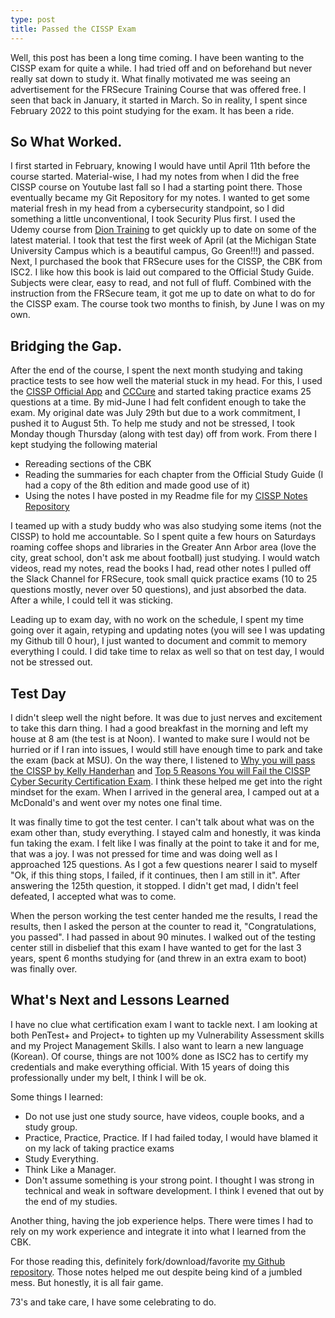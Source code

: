 ```yaml
---
type: post
title: Passed the CISSP Exam 
---
```


Well, this post has been a long time coming.  I have been wanting to the CISSP exam for quite a while.  I had tried off and on beforehand but never really sat down to study it.  What finally motivated me was seeing an advertisement for the FRSecure Training Course that was offered free.  I seen that back in January, it started in March.  So in reality, I spent since February 2022 to this point studying for the exam.  It has been a ride.

## So What Worked.  
I first started in February, knowing I would have until April 11th before the course started.  Material-wise, I had my notes from when I did the free CISSP course on Youtube last fall so I had a starting point there.  Those eventually became my Git Repository for my notes.  I wanted to get some material fresh in my head from a cybersecurity standpoint, so I did something a little unconventional, I took Security Plus first.  I used the Udemy course from [Dion Training](https://diontraining.com/udemy) to get quickly up to date on some of the latest material.  I took that test the first week of April (at the Michigan State University Campus which is a beautiful campus, Go Green!!!) and passed.  Next, I purchased the book that FRSecure uses for the CISSP, the CBK from ISC2.  I like how this book is laid out compared to the Official Study Guide.  Subjects were clear, easy to read, and not full of fluff.  Combined with the instruction from the FRSecure team, it got me up to date on what to do for the CISSP exam.  The course took two months to finish, by June I was on my own.

## Bridging the Gap. 
After the end of the course, I spent the next month studying and taking practice tests to see how well the material stuck in my head.  For this, I used the [CISSP Official App](https://play.google.com/store/apps/details?id=com.learnzapp.cissp&hl=en_US&gl=US) and [CCCure](https://cccure.education/) and started taking practice exams 25 questions at a time.  By mid-June I had felt confident enough to take the exam.  My original date was July 29th but due to a work commitment, I pushed it to August 5th.  To help me study and not be stressed, I took Monday though Thursday (along with test day) off from work.  From there I kept studying the following material

- Rereading sections of the CBK
- Reading the summaries for each chapter from the Official Study Guide (I had a copy of the 8th edition and made good use of it)
- Using the notes I have posted in my Readme file for my [CISSP Notes Repository](https://github.com/RedLanternTech/CISSPNotes)

I teamed up with a study buddy who was also studying some items (not the CISSP) to hold me accountable.  So I spent quite a few hours on Saturdays roaming coffee shops and libraries in the Greater Ann Arbor area (love the city, great school, don't ask me about football) just studying.  I would watch videos, read my notes, read the books I had, read other notes I pulled off the Slack Channel for FRSecure, took small quick practice exams (10 to 25 questions mostly, never over 50 questions), and just absorbed the data.  After a while, I could tell it was sticking.  

Leading up to exam day, with no work on the schedule, I spent my time going over it again, retyping and updating notes (you will see I was updating my Github till 0 hour), I just wanted to document and commit to memory everything I could.  I did take time to relax as well so that on test day, I would not be stressed out.

## Test Day
I didn't sleep well the night before.  It was due to just nerves and excitement to take this darn thing.  I had a good breakfast in the morning and left my house at 8 am (the test is at Noon).  I wanted to make sure I would not be hurried or if I ran into issues, I would still have enough time to park and take the exam (back at MSU).  On the way there, I listened to [Why you will pass the CISSP by Kelly Handerhan](https://www.youtube.com/watch?v=v2Y6Zog8h2A) and [Top 5 Reasons You will Fail the CISSP Cyber Security Certification Exam](https://www.youtube.com/watch?v=giJFhtws-CE).  I think these helped me get into the right mindset for the exam. When I arrived in the general area, I camped out at a McDonald's and went over my notes one final time.  

It was finally time to got the test center.  I can't talk about what was on the exam other than, study everything.  I stayed calm and honestly, it was kinda fun taking the exam.  I felt like I was finally at the point to take it and for me, that was a joy.  I was not pressed for time and was doing well as I approached 125 questions.  As I got a few questions nearer I said to myself "Ok, if this thing stops, I failed, if it continues, then I am still in it".  After answering the 125th question, it stopped.  I didn't get mad, I didn't feel defeated, I accepted what was to come.  

When the person working the test center handed me the results, I read the results, then I asked the person at the counter to read it, "Congratulations, you passed".  I had passed in about 90 minutes.  I walked out of the testing center still in disbelief that this exam I have wanted to get for the last 3 years, spent 6 months studying for (and threw in an extra exam to boot) was finally over.  

## What's Next and Lessons Learned
I have no clue what certification exam I want to tackle next.  I am looking at both PenTest+ and Project+ to tighten up my Vulnerability Assessment skills and my Project Management Skills.  I also want to learn a new language (Korean).  Of course, things are not 100% done as ISC2 has to certify my credentials and make everything official.  With 15 years of doing this professionally under my belt, I think I will be ok.  

Some things I learned:
- Do not use just one study source, have videos, couple books, and a study group.
- Practice, Practice, Practice.  If I had failed today, I would have blamed it on my lack of taking practice exams
- Study Everything.  
- Think Like a Manager.  
- Don't assume something is your strong point.  I thought I was strong in technical and weak in software development.  I think I evened that out by the end of my studies.  

Another thing, having the job experience helps.  There were times I had to rely on my work experience and integrate it into what I learned from the CBK. 

For those reading this, definitely fork/download/favorite [my Github repository](https://github.com/RedLanternTech/CISSPNotes).  Those notes helped me out despite being kind of a jumbled mess.  But honestly, it is all fair game. 

73's and take care, I have some celebrating to do.  
